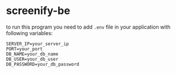 # screenify-be

to run this program you need to add `.env` file in your application with following variables:

```env
SERVER_IP=your_server_ip
PORT=your_port
DB_NAME=your_db_name
DB_USER=your_db_user
DB_PASSWORD=your_db_password
